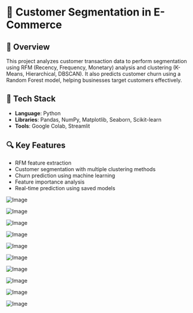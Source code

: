 # 🛒 Customer Segmentation in E-Commerce

## 📌 Overview
This project analyzes customer transaction data to perform segmentation using RFM (Recency, Frequency, Monetary) analysis and clustering (K-Means, Hierarchical, DBSCAN). It also predicts customer churn using a Random Forest model, helping businesses target customers effectively.

## 🔧 Tech Stack
- **Language**: Python
- **Libraries**: Pandas, NumPy, Matplotlib, Seaborn, Scikit-learn
- **Tools**: Google Colab, Streamlit 

## 🔍 Key Features
- RFM feature extraction
- Customer segmentation with multiple clustering methods
- Churn prediction using machine learning
- Feature importance analysis
- Real-time prediction using saved models

![Image](https://github.com/user-attachments/assets/07e41262-1227-4836-bcc7-49592e270f96)

![Image](https://github.com/user-attachments/assets/3ec6f8d3-8241-4af7-9dee-7bae25b01524)

![Image](https://github.com/user-attachments/assets/2fc8863b-68c1-42bc-a37a-11eb5ea94eb4)

![Image](https://github.com/user-attachments/assets/ff3c8dd6-2e4b-4637-9d12-f6e775b91f3e)

![Image](https://github.com/user-attachments/assets/6b7ee624-87b9-4f95-bd46-6b851b7bc4fa)

![Image](https://github.com/user-attachments/assets/191c4b70-d65a-4a1a-9ab4-09da60f8c3f0)

![Image](https://github.com/user-attachments/assets/d90fb737-ce46-42bb-b71c-9a8d4d48c9a3)

![Image](https://github.com/user-attachments/assets/f947d062-84e5-4d05-8700-d6aa53059eac)

![Image](https://github.com/user-attachments/assets/c29812a6-374c-43fa-9dc0-e88ddf298f8c)

![Image](https://github.com/user-attachments/assets/38cd781d-fabb-433f-86c3-e602d07f05ed)
